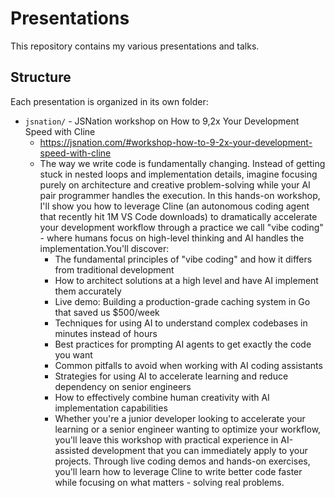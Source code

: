 # Presentations

This repository contains my various presentations and talks.

## Structure

Each presentation is organized in its own folder:

- `jsnation/` - JSNation workshop on How to 9,2x Your Development Speed with Cline
    - https://jsnation.com/#workshop-how-to-9-2x-your-development-speed-with-cline
    - The way we write code is fundamentally changing. Instead of getting stuck in nested loops and implementation details, imagine focusing purely on architecture and creative problem-solving while your AI pair programmer handles the execution. In this hands-on workshop, I'll show you how to leverage Cline (an autonomous coding agent that recently hit 1M VS Code downloads) to dramatically accelerate your development workflow through a practice we call "vibe coding" - where humans focus on high-level thinking and AI handles the implementation.You'll discover:
        - The fundamental principles of "vibe coding" and how it differs from traditional development
        - How to architect solutions at a high level and have AI implement them accurately
        - Live demo: Building a production-grade caching system in Go that saved us $500/week
        - Techniques for using AI to understand complex codebases in minutes instead of hours
        - Best practices for prompting AI agents to get exactly the code you want
        - Common pitfalls to avoid when working with AI coding assistants
        - Strategies for using AI to accelerate learning and reduce dependency on senior engineers
        - How to effectively combine human creativity with AI implementation capabilities
        - Whether you're a junior developer looking to accelerate your learning or a senior engineer wanting to optimize your workflow, you'll leave this workshop with practical experience in AI-assisted development that you can immediately apply to your projects. Through live coding demos and hands-on exercises, you'll learn how to leverage Cline to write better code faster while focusing on what matters - solving real problems.
